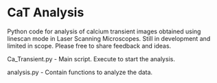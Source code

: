 # CaT Analysis
Python code for analysis of calcium transient images obtained using linescan mode in Laser Scanning Microscopes. Still in development and limited in scope. Please free to share feedback and ideas.

Ca_Transient.py - Main script. Execute to start the analysis.

analysis.py - Contain functions to analyze the data.
